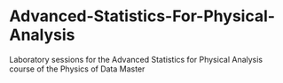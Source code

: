 # Advanced-Statistics-For-Physical-Analysis
Laboratory sessions for the Advanced Statistics for Physical Analysis course of the Physics of Data Master
